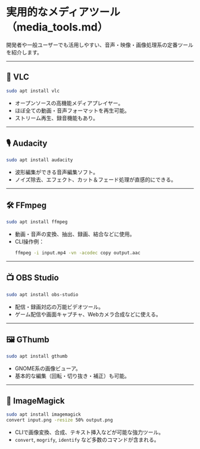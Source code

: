 # 実用的なメディアツール（media_tools.md）

開発者や一般ユーザーでも活用しやすい、音声・映像・画像処理系の定番ツールを紹介します。

---

## 🎥 VLC

```bash
sudo apt install vlc
```

- オープンソースの高機能メディアプレイヤー。
- ほぼ全ての動画・音声フォーマットを再生可能。
- ストリーム再生、録音機能もあり。

---

## 🎙 Audacity

```bash
sudo apt install audacity
```

- 波形編集ができる音声編集ソフト。
- ノイズ除去、エフェクト、カット＆フェード処理が直感的にできる。

---

## 🛠 FFmpeg

```bash
sudo apt install ffmpeg
```

- 動画・音声の変換、抽出、録画、結合などに使用。
- CLI操作例：
  ```bash
  ffmpeg -i input.mp4 -vn -acodec copy output.aac
  ```

---

## 📺 OBS Studio

```bash
sudo apt install obs-studio
```

- 配信・録画対応の万能ビデオツール。
- ゲーム配信や画面キャプチャ、Webカメラ合成などに使える。

---

## 🖼 GThumb

```bash
sudo apt install gthumb
```

- GNOME系の画像ビューア。
- 基本的な編集（回転・切り抜き・補正）も可能。

---

## 🧙 ImageMagick

```bash
sudo apt install imagemagick
convert input.png -resize 50% output.png
```

- CLIで画像変換、合成、テキスト挿入などが可能な強力ツール。
- `convert`, `mogrify`, `identify` など多数のコマンドが含まれる。
